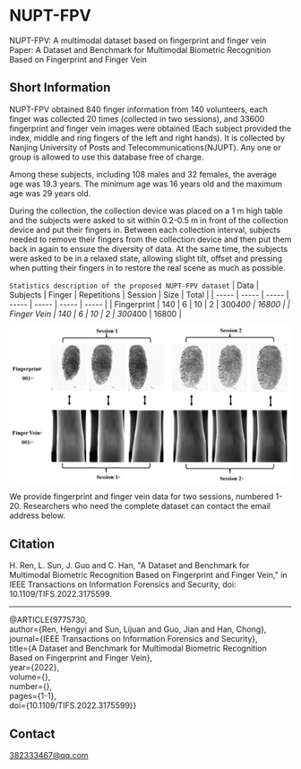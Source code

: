 # NUPT-FPV
NUPT-FPV: A multimodal dataset based on fingerprint and finger vein
Paper: A Dataset and Benchmark for Multimodal Biometric Recognition Based on Fingerprint and Finger Vein

## Short Information
NUPT-FPV obtained 840 finger information from 140 volunteers, each finger was collected 20 times (collected in two sessions), and 33600 fingerprint and finger vein images were obtained (Each subject provided the index, middle and ring fingers of the left and right hands). It is collected by Nanjing University of Posts and Telecommunications(NJUPT). Any one or group is allowed to use this database free of charge.

Among these subjects, including 108 males and 32 females, the average age was 19.3 years. The minimum age was 16 years old and the maximum age was 29 years old.

During the collection, the collection device was placed on a 1 m high table and the subjects were asked to sit within 0.2-0.5 m in front of the collection device and put their fingers in. Between each collection interval, subjects needed to remove their fingers from the collection device and then put them back in again to ensure the diversity of data. At the same time, the subjects were asked to be in a relaxed state, allowing slight tilt, offset and pressing when putting their fingers in to restore the real scene as much as possible.



`Statistics description of the proposed NUPT-FPV dataset`
| Data | Subjects | Finger | Repetitions | Session | Size | Total |
| ----- | ----- | ----- | ----- | ----- | ----- | ----- |
| Fingerprint | 140 | 6 | 10 | 2 | 300*400 | 16800 |
| Finger Vein | 140 | 6 | 10 | 2 | 300*400 | 16800 |

![demo](https://github.com/REN382333467/NJUPT-FPV/blob/main/image/001.png "demo-oo1")  

We provide fingerprint and finger vein data for two sessions, numbered 1-20. Researchers who need the complete dataset can contact the email address below.


## Citation
H. Ren, L. Sun, J. Guo and C. Han, "A Dataset and Benchmark for Multimodal Biometric Recognition Based on Fingerprint and Finger Vein," in IEEE Transactions on Information Forensics and Security, doi: 10.1109/TIFS.2022.3175599. <br>
 *** 

@ARTICLE{9775730, <br>
  author={Ren, Hengyi and Sun, Lijuan and Guo, Jian and Han, Chong},<br>
  journal={IEEE Transactions on Information Forensics and Security}, <br>
  title={A Dataset and Benchmark for Multimodal Biometric Recognition Based on Fingerprint and Finger Vein}, <br>
  year={2022},<br>
  volume={},<br>
  number={},<br>
  pages={1-1},<br>
  doi={10.1109/TIFS.2022.3175599}}<br>


## Contact
382333467@qq.com

